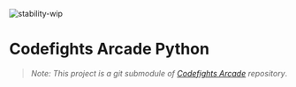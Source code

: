 ![stability-wip](https://img.shields.io/badge/stability-work_in_progress-lightgrey.svg)

# Codefights Arcade Python

> _Note: This project is a git submodule of [Codefights Arcade](https://github.com/wachino/codefights-arcade) repository_.